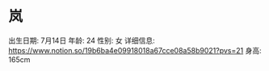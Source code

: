 # 岚

出生日期: 7月14日
年龄: 24
性别: 女
详细信息: https://www.notion.so/19b6ba4e09918018a67cce08a58b9021?pvs=21
身高: 165cm